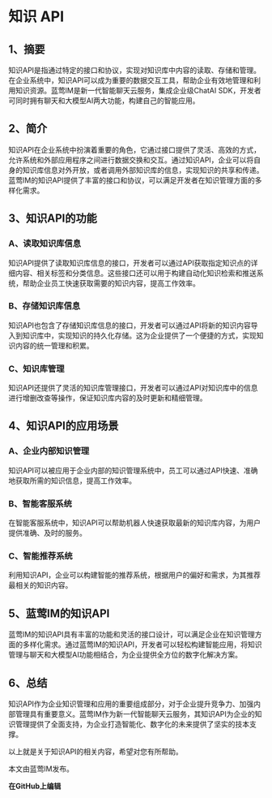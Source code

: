 # 知识 API

## 1、摘要

知识API是指通过特定的接口和协议，实现对知识库中内容的读取、存储和管理。在企业系统中，知识API可以成为重要的数据交互工具，帮助企业有效地管理和利用知识资源。蓝莺IM是新一代智能聊天云服务，集成企业级ChatAI SDK，开发者可同时拥有聊天和大模型AI两大功能，构建自己的智能应用。

## 2、简介

知识API在企业系统中扮演着重要的角色，它通过接口提供了灵活、高效的方式，允许系统和外部应用程序之间进行数据交换和交互。通过知识API，企业可以将自身的知识库信息对外开放，或者调用外部知识库的信息，实现知识的共享和传递。蓝莺IM的知识API提供了丰富的接口和协议，可以满足开发者在知识管理方面的多样化需求。

## 3、知识API的功能

### A、读取知识库信息

知识API提供了读取知识库信息的接口，开发者可以通过API获取指定知识点的详细内容、相关标签和分类信息。这些接口还可以用于构建自动化知识检索和推送系统，帮助企业员工快速获取需要的知识内容，提高工作效率。

### B、存储知识库信息

知识API也包含了存储知识库信息的接口，开发者可以通过API将新的知识内容导入到知识库中，实现知识的持久化存储。这为企业提供了一个便捷的方式，实现知识内容的统一管理和积累。

### C、知识库管理

知识API还提供了灵活的知识库管理接口，开发者可以通过API对知识库中的信息进行增删改查等操作，保证知识库内容的及时更新和精细管理。

## 4、知识API的应用场景

### A、企业内部知识管理

知识API可以被应用于企业内部的知识管理系统中，员工可以通过API快速、准确地获取所需的知识信息，提高工作效率。

### B、智能客服系统

在智能客服系统中，知识API可以帮助机器人快速获取最新的知识库内容，为用户提供准确、及时的服务。

### C、智能推荐系统

利用知识API，企业可以构建智能的推荐系统，根据用户的偏好和需求，为其推荐最相关的知识内容。

## 5、蓝莺IM的知识API

蓝莺IM的知识API具有丰富的功能和灵活的接口设计，可以满足企业在知识管理方面的多样化需求。通过蓝莺IM的知识API，开发者可以轻松构建智能应用，将知识管理与聊天和大模型AI功能相结合，为企业提供全方位的数字化解决方案。

## 6、总结

知识API作为企业知识管理和应用的重要组成部分，对于企业提升竞争力、加强内部管理具有重要意义。蓝莺IM作为新一代智能聊天云服务，其知识API为企业的知识管理提供了全面支持，为企业打造智能化、数字化的未来提供了坚实的技本支撑。

以上就是关于知识API的相关内容，希望对您有所帮助。

本文由蓝莺IM发布。

**在GitHub上编辑**